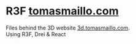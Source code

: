 # R3F [tomasmaillo.com](http://3d.tomasmaillo.com/)

Files behind the 3D website [3d.tomasmaillo.com](http://3d.tomasmaillo.com/). <br />
Using R3F, Drei & React
